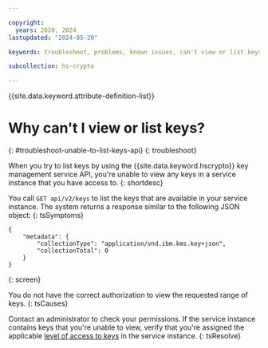 ```yaml
---

copyright:
  years: 2020, 2024
lastupdated: "2024-05-20"

keywords: troubleshoot, problems, known issues, can't view or list keys

subcollection: hs-crypto

---
```


{{site.data.keyword.attribute-definition-list}}




# Why can't I view or list keys?
{: #troubleshoot-unable-to-list-keys-api}
{: troubleshoot}

When you try to list keys by using the {{site.data.keyword.hscrypto}} key management service API, you're unable to view any keys in a service instance that you have access to.
{: shortdesc}

You call `GET api/v2/keys` to list the keys that are available in your service instance. The system returns a response similar to the following JSON object:
{: tsSymptoms}

```
{
    "metadata": {
        "collectionType": "application/vnd.ibm.kms.key+json",
        "collectionTotal": 0
    }
}
```
{: screen}

You do not have the correct authorization to view the requested range of keys.
{: tsCauses}

Contact an administrator to check your permissions. If the service instance contains keys that you're unable to view, verify that you're assigned the applicable [level of access to keys](/docs/hs-crypto?topic=hs-crypto-grant-access-keys) in the service instance.
{: tsResolve}
